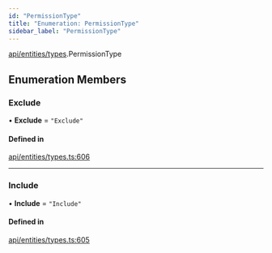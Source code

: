 ```yaml
---
id: "PermissionType"
title: "Enumeration: PermissionType"
sidebar_label: "PermissionType"
---
```


[api/entities/types](../../../../../modules/API/Entities/Types/Types.md).PermissionType

## Enumeration Members

### Exclude

• **Exclude** = ``"Exclude"``

#### Defined in

[api/entities/types.ts:606](https://github.com/PolymeshAssociation/polymesh-sdk/blob/8a9158669/src/api/entities/types.ts#L606)

___

### Include

• **Include** = ``"Include"``

#### Defined in

[api/entities/types.ts:605](https://github.com/PolymeshAssociation/polymesh-sdk/blob/8a9158669/src/api/entities/types.ts#L605)
